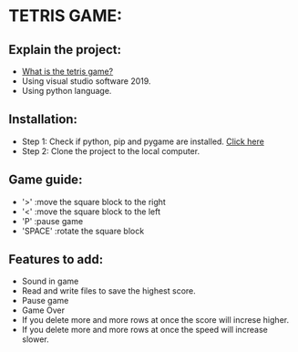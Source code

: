# TETRIS GAME:

## Explain the project:

- [What is the tetris game?](https://en.wikipedia.org/wiki/Tetris)
- Using visual studio software 2019.
- Using python language.

## Installation:

- Step 1: Check if python, pip and pygame are installed. [Click here](https://www.geeksforgeeks.org/how-to-install-pygame-in-windows/)
- Step 2: Clone the project to the local computer.

## Game guide:

- '>' :move the square block to the right
- '<' :move the square block to the left
- 'P' :pause game
- 'SPACE' :rotate the square block

## Features to add:

- Sound in game
- Read and write files to save the highest score.
- Pause game
- Game Over
- If you delete more and more rows at once the score will increse higher.
- If you delete more and more rows at once the speed will increase slower.
